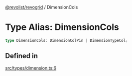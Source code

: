 [@revolist/revogrid](README.md) / DimensionCols

# Type Alias: DimensionCols

```ts
type DimensionCols: DimensionColPin | DimensionTypeCol;
```

## Defined in

[src/types/dimension.ts:6](https://github.com/revolist/revogrid/blob/bdb9e42430f63c1d6612c6ca28338cbed0c26a6c/src/types/dimension.ts#L6)
